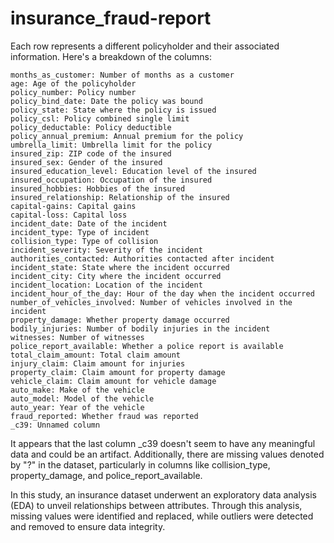 # insurance_fraud-report
Each row represents a different policyholder and their associated information. Here's a breakdown of the columns:

    months_as_customer: Number of months as a customer
    age: Age of the policyholder
    policy_number: Policy number
    policy_bind_date: Date the policy was bound
    policy_state: State where the policy is issued
    policy_csl: Policy combined single limit
    policy_deductable: Policy deductible
    policy_annual_premium: Annual premium for the policy
    umbrella_limit: Umbrella limit for the policy
    insured_zip: ZIP code of the insured
    insured_sex: Gender of the insured
    insured_education_level: Education level of the insured
    insured_occupation: Occupation of the insured
    insured_hobbies: Hobbies of the insured
    insured_relationship: Relationship of the insured
    capital-gains: Capital gains
    capital-loss: Capital loss
    incident_date: Date of the incident
    incident_type: Type of incident
    collision_type: Type of collision
    incident_severity: Severity of the incident
    authorities_contacted: Authorities contacted after incident
    incident_state: State where the incident occurred
    incident_city: City where the incident occurred
    incident_location: Location of the incident
    incident_hour_of_the_day: Hour of the day when the incident occurred
    number_of_vehicles_involved: Number of vehicles involved in the incident
    property_damage: Whether property damage occurred
    bodily_injuries: Number of bodily injuries in the incident
    witnesses: Number of witnesses
    police_report_available: Whether a police report is available
    total_claim_amount: Total claim amount
    injury_claim: Claim amount for injuries
    property_claim: Claim amount for property damage
    vehicle_claim: Claim amount for vehicle damage
    auto_make: Make of the vehicle
    auto_model: Model of the vehicle
    auto_year: Year of the vehicle
    fraud_reported: Whether fraud was reported
    _c39: Unnamed column

It appears that the last column _c39 doesn't seem to have any meaningful data and could be an artifact. Additionally, there are missing values denoted by "?" in the dataset, particularly in columns like collision_type, property_damage, and police_report_available.

In this study, an insurance dataset underwent an exploratory data analysis (EDA) to unveil relationships between attributes. Through this analysis, missing values were identified and replaced, while outliers were detected and removed to ensure data integrity. 
